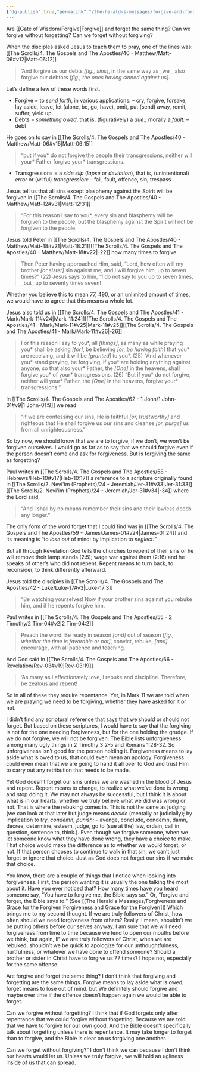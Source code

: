 ```yaml
---
{"dg-publish":true,"permalink":"/the-herald-s-messages/forgive-and-forget-for-the-forgiver/"}
---
```


Are [[Gate of Wisdom/Forgive\|Forgive]] and forget the same thing? Can we forgive without forgetting? Can we forget without forgiving?

When the disciples asked Jesus to teach them to pray, one of the lines was: [[The Scrolls/4. The Gospels and The Apostles/40 - Matthew/Matt-06#v12\|Matt-06:12]] 
> ‘And forgive us our debts *\[fig., sins\]*, in the same way as \_we \_ also forgive our debtors *\[fig., the ones having sinned against us\]*.

Let’s define a few of these words first. 
- Forgive = to *send* *forth*, in various applications: – cry, forgive, forsake, lay aside, leave, let (alone, be, go, have), omit, put (send) away, remit, suffer, yield up. 
- Debts = *something* *owed*, that is, (figuratively) a *due*.; morally a *fault:* – debt

He goes on to say in [[The Scrolls/4. The Gospels and The Apostles/40 - Matthew/Matt-06#v15\|Matt-06:15]] 
> “but if you\* do not forgive the people their transgressions, neither will your\* Father forgive your\* transgressions.

- Transgressions = a *side* *slip* (*lapse* or *deviation*), that is, (unintentional) *error* or (wilful) *transgression:* – fall, fault, offence, sin, trespass

Jesus tell us that all sins except blasphemy against the Spirit will be forgiven in [[The Scrolls/4. The Gospels and The Apostles/40 - Matthew/Matt-12#v31\|Matt-12:31]] 
> “For this reason I say to you\*, every sin and blasphemy will be forgiven to the people, but the blasphemy against the Spirit will not be forgiven to the people.

Jesus told Peter in [[The Scrolls/4. The Gospels and The Apostles/40 - Matthew/Matt-18#v21\|Matt-18:21]][[The Scrolls/4. The Gospels and The Apostles/40 - Matthew/Matt-18#v22\|-22]] how many times to forgive
> Then Peter having approached Him, said, “Lord, how often will my brother *\[or sister\]* sin against me, and I will forgive him, up to seven times?” (22) Jesus says to him, “I do not say to you up to seven times, \_but\_ up to seventy times seven!

Whether you believe this to mean 77, 490, or an unlimited amount of times, we would have to agree that this means a whole lot.

Jesus also told us in [[The Scrolls/4. The Gospels and The Apostles/41 - Mark/Mark-11#v24\|Mark-11:24]][[The Scrolls/4. The Gospels and The Apostles/41 - Mark/Mark-11#v25\|Mark-11#v25]][[The Scrolls/4. The Gospels and The Apostles/41 - Mark/Mark-11#v26\|-26]] 
> For this reason I say to you\*, all *\[things\]*, as many as while praying you\* shall be asking *\[for\]*, be believing *\[or, be having faith\]* that you\* are receiving, and it will be *\[granted\]* to you\*. (25) “And whenever you\* stand praying, be forgiving, if you\* are holding anything against anyone, so that also your\* Father, the *\[One\]* in the heavens, shall forgive you\* of your\* transgressions. (26) “But if you\* do not forgive, neither will your\* Father, the *\[One\]* in the heavens, forgive your\* transgressions.”

In [[The Scrolls/4. The Gospels and The Apostles/62 - 1 John/1 John-01#v9\|1 John-01:9]] we read 
> “If we are confessing our sins, He is faithful *\[or, trustworthy\]* and righteous that He shall forgive us our sins and cleanse *\[or, purge\]* us from all unrighteousness.”

So by now, we should know that we are to forgive, if we don’t, we won’t be forgiven ourselves. I would go as far as to say that we should forgive even if the person doesn’t come and ask for forgiveness. But is forgiving the same as forgetting?

Paul writes in [[The Scrolls/4. The Gospels and The Apostles/58 - Hebrews/Heb-10#v17\|Heb-10:17]] a reference to a scripture originally found in [[The Scrolls/2. Nevi'im (Prophets)/24 - Jeremiah/Jer-31#v33\|Jer-31:33]][[The Scrolls/2. Nevi'im (Prophets)/24 - Jeremiah/Jer-31#v34\|-34]] where the Lord said, 
> “And I shall by no means remember their sins and their lawless deeds any longer.”

The only form of the word forget that I could find was in [[The Scrolls/4. The Gospels and The Apostles/59 - James/James-01#v24\|James-01:24]] and its meaning is “to *lose* *out* of mind; by implication to *neglect.”*

But all through Revelation God tells the churches to repent of their sins or he will remove their lamp stands (2:5); wage war against them (2:16) and he speaks of other’s who did not repent. Repent means to turn back, to reconsider, to think differently afterward.

Jesus told the disciples in [[The Scrolls/4. The Gospels and The Apostles/42 - Luke/Luke-17#v3\|Luke-17:3]] 
> “Be watching yourselves! Now if your brother sins against you rebuke him, and if he repents forgive him.

Paul writes in [[The Scrolls/4. The Gospels and The Apostles/55 - 2 Timothy/2 Tim-04#v2\|2 Tim-04:2]] 
> Preach the word! Be ready in season *\[and\]* out of season *\[fig., whether the time is favorable or not\]*, convict, rebuke, *\[and\]* encourage, with all patience and teaching.

And God said in [[The Scrolls/4. The Gospels and The Apostles/66 - Revelation/Rev-03#v19\|Rev-03:19]] 
> ‘As many as I affectionately love, I rebuke and discipline. Therefore, be zealous and repent!

So in all of these they require repentance. Yet, in Mark 11 we are told when we are praying we need to be forgiving, whether they have asked for it or not.

I didn’t find any scriptural reference that says that we should or should not forget. But based on these scriptures, I would have to say that the forgiving is not for the one needing forgiveness, but for the one holding the grudge. If we do not forgive, we will not be forgiven. The Bible lists unforgiveness among many ugly things in 2 Timothy 3:2-5 and Romans 1:28-32. So unforgiveness isn’t good for the person holding it. Forgiveness means to lay aside what is owed to us, that could even mean an apology. Forgiveness could even mean that we are going to hand it all over to God and trust Him to carry out any retribution that needs to be made.

Yet God doesn’t forget our sins unless we are washed in the blood of Jesus and repent. Repent means to change, to realize what we’ve done is wrong and stop doing it. We may not always be successful, but I think it is about what is in our hearts, whether we truly believe what we did was wrong or not. That is where the rebuking comes in. This is not the same as judging (we can look at that later but judge means *decide* (mentally or judicially); by implication to *try*, *condemn*, *punish:* – avenge, conclude, condemn, damn, decree, determine, esteem, judge, go to (sue at the) law, ordain, call in question, sentence to, think.). Even though we forgive someone, when we let someone know what they have done wrong, they have a choice to make. That choice would make the difference as to whether we would forget, or not. If that person chooses to continue to walk in that sin, we can’t just forget or ignore that choice. Just as God does not forget our sins if we make that choice.

You know, there are a couple of things that I notice when looking into forgiveness. First, the person wanting it is usually the one talking the most about it. Have you ever noticed that? How many times have you heard someone say, “You have to forgive me, the Bible says so.” Or, “forgive and forget, the Bible says to.” (See [[The Herald's Messages/Forgiveness and Grace for the Forgiven\|Forgiveness and Grace for the Forgiven]]) Which brings me to my second thought. If we are truly followers of Christ, how often should we need forgiveness from others? Really. I mean, shouldn’t we be putting others before our selves anyway. I am sure that we will need forgiveness from time to time because we tend to open our mouths before we think, but again, IF we are truly followers of Christ, when we are rebuked, shouldn’t we be quick to apologize for our unthoughtfulness, hurtfulness, or whatever we have done to offend someone? Should a brother or sister in Christ have to forgive us 77 times? I hope not, especially for the same offense.

Are forgive and forget the same thing? I don’t think that forgiving and forgetting are the same things. Forgive means to lay aside what is owed; forget means to lose out of mind. but We definitely should forgive and maybe over time if the offense doesn’t happen again we would be able to forget. 

Can we forgive without forgetting? I think that if God forgets only after repentance that we could forgive without forgetting. Because we are told that we have to forgive for our own good. And the Bible doesn’t specifically talk about forgetting unless there is repentance. It may take longer to forget than to forgive, and the Bible is clear on us forgiving one another.

Can we forget without forgiving?” I don’t think we can because I don’t think our hearts would let us. Unless we truly forgive, we will hold an ugliness inside of us that can spread.

